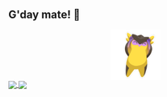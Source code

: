 ## G'day mate! 👋

<!--
**rojpatigdas/rojpatigdas** is a ✨ _special_ ✨ repository because its `README.md` (this file) appears on your GitHub profile.

Here are some ideas to get you started:

- 🔭 I’m currently working on ...
- 🌱 I’m currently learning ...
- 👯 I’m looking to collaborate on ...
- 🤔 I’m looking for help with ...
- 💬 Ask me about ...
- 📫 How to reach me: ...
- 😄 Pronouns: ...
- ⚡ Fun fact: ...
-->


<!-- <img src="./assets/meme.gif"/> -->

<div align="center">
<a href="https://rojpatigdas.github.io/my-resume/" target="_blank">
  <img height=100 align="center" src="./assets/wingman-wiggle.gif"/>
</a>


</div>


<div>
<a href="https://rojpatigdas.github.io/my-resume/" target="_blank">
  <img align="center" src="https://github-readme-stats.vercel.app/api?username=rojpatigdas&theme=radical" />
</a>
<a href="https://rojpatigdas.github.io/my-resume/" target="_blank">
  <img align="center" src="https://github-readme-stats.vercel.app/api/top-langs/?username=rojpatigdas&layout=compact&theme=radical" />
</a>
</div>



